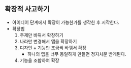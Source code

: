 ## 확장적 사고하기

- 아이디어 단계에서 확장이 가능한가를 생각한 후 시작한다.
- 확장법
  1. 주제만 바꿔서 확장하기
  2. 나라만 변경해서 앱을 확장하기
  3. 디자인 + 기능만 조금씩 바꿔서 확장
     - 하나의 앱을 너무 동일하게 만들면 정지처분 받게된다.
  4. 기능을 조합하여 확장
